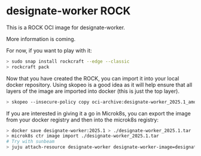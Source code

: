 # designate-worker ROCK

This is a ROCK OCI image for designate-worker.

More information is coming.

For now, if you want to play with it:

```bash
> sudo snap install rockcraft --edge --classic
> rockcraft pack
```

Now that you have created the ROCK, you can import it into
your local docker repository. Using skopeo is a good idea as
it will help ensure that all layers of the image are imported
into docker (this is just the top layer).

```bash
> skopeo --insecure-policy copy oci-archive:designate-worker_2025.1_amd64.rock docker-daemon:designate-worker:2025.1
```

If you are interested in giving it a go in Microk8s, you can
export the image from your docker registry and then into the
microk8s registry:

```bash
> docker save designate-worker:2025.1 > ./designate-worker_2025.1.tar
> microk8s ctr image import ./designate-worker_2025.1.tar
# Try with sunbeam
> juju attach-resource designate-worker designate-worker-image=designate-worker:2025.1
```
